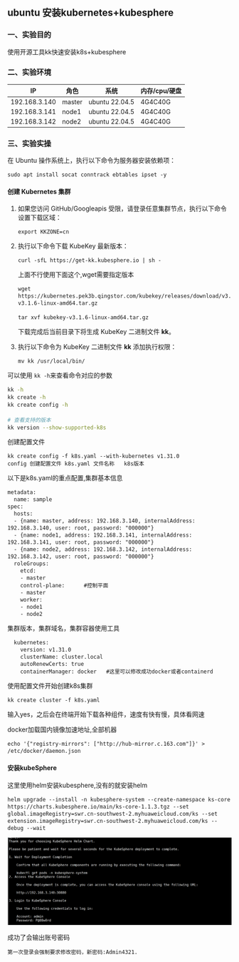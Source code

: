 ## ubuntu 安装kubernetes+kubesphere

### 一、实验目的

使用开源工具kk快速安装k8s+kubesphere

### 二、实验环境

| IP            | 角色   | 系统           | 内存/cpu/硬盘 |
| ------------- | ------ | -------------- | ------------- |
| 192.168.3.140 | master | ubuntu 22.04.5 | 4G4C40G       |
| 192.168.3.141 | node1  | ubuntu 22.04.5 | 4G4C40G       |
| 192.168.3.142 | node2  | ubuntu 22.04.5 | 4G4C40G       |

### 三、实验实操

在 Ubuntu 操作系统上，执行以下命令为服务器安装依赖项：

```
sudo apt install socat conntrack ebtables ipset -y
```

#### 创建 Kubernetes 集群

1. 如果您访问 GitHub/Googleapis 受限，请登录任意集群节点，执行以下命令设置下载区域：

   ```
   export KKZONE=cn
   ```

2. 执行以下命令下载 KubeKey 最新版本：

   ```
   curl -sfL https://get-kk.kubesphere.io | sh -
   ```

   上面不行使用下面这个,wget需要指定版本

   ```
   wget https://kubernetes.pek3b.qingstor.com/kubekey/releases/download/v3.1.6/kubekey-v3.1.6-linux-amd64.tar.gz
   
   tar xvf kubekey-v3.1.6-linux-amd64.tar.gz
   ```

   下载完成后当前目录下将生成 KubeKey 二进制文件 **kk**。

3. 执行以下命令为 KubeKey 二进制文件 **kk** 添加执行权限：

   ```
   mv kk /usr/local/bin/
   ```

可以使用  `kk -h`来查看命令对应的参数

```Bash
kk -h 
kk create -h
kk create config -h

# 查看支持的版本
kk version --show-supported-k8s
```

 创建配置文件

```
kk create config -f k8s.yaml --with-kubernetes v1.31.0
config 创建配置文件 k8s.yaml 文件名称   k8s版本
```

以下是k8s.yaml的重点配置,集群基本信息

```
metadata:
  name: sample
spec:
  hosts:
  - {name: master, address: 192.168.3.140, internalAddress: 192.168.3.140, user: root, password: "000000"}
  - {name: node1, address: 192.168.3.141, internalAddress: 192.168.3.141, user: root, password: "000000"}
  - {name: node2, address: 192.168.3.142, internalAddress: 192.168.3.142, user: root, password: "000000"}
  roleGroups:
    etcd:
    - master
    control-plane:      #控制平面
    - master
    worker:
    - node1
    - node2
```

集群版本，集群域名，集群容器使用工具

```
  kubernetes:
    version: v1.31.0
    clusterName: cluster.local
    autoRenewCerts: true
    containerManager: docker   #这里可以修改成功docker或者containerd
```

使用配置文件开始创建k8s集群

```
kk create cluster -f k8s.yaml
```

输入yes，之后会在终端开始下载各种组件，速度有快有慢，具体看网速

docker加载国内镜像加速地址,全部机器

```
echo '{"registry-mirrors": ["http://hub-mirror.c.163.com"]}' > /etc/docker/daemon.json
```

#### 安装kubeSphere

这里使用helm安装kubesphere,没有的就安装helm

```
helm upgrade --install -n kubesphere-system --create-namespace ks-core https://charts.kubesphere.io/main/ks-core-1.1.3.tgz --set global.imageRegistry=swr.cn-southwest-2.myhuaweicloud.com/ks --set extension.imageRegistry=swr.cn-southwest-2.myhuaweicloud.com/ks --debug --wait
```

![image-20250325151520717](image/image-20250325151520717.png)

成功了会输出账号密码

```
第一次登录会强制要求修改密码，新密码:Admin4321.
```

